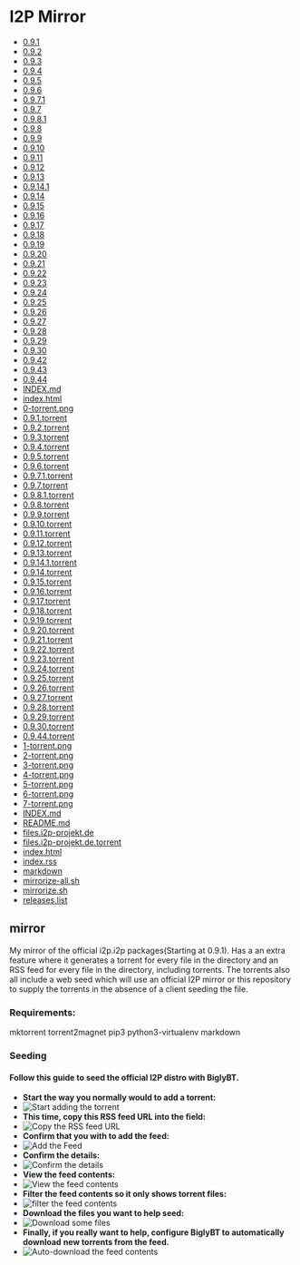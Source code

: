 I2P Mirror
==========

 - [0.9.1](/mirror/files.i2p-projekt.de/0.9.1)
 - [0.9.2](/mirror/files.i2p-projekt.de/0.9.2)
 - [0.9.3](/mirror/files.i2p-projekt.de/0.9.3)
 - [0.9.4](/mirror/files.i2p-projekt.de/0.9.4)
 - [0.9.5](/mirror/files.i2p-projekt.de/0.9.5)
 - [0.9.6](/mirror/files.i2p-projekt.de/0.9.6)
 - [0.9.7.1](/mirror/files.i2p-projekt.de/0.9.7.1)
 - [0.9.7](/mirror/files.i2p-projekt.de/0.9.7)
 - [0.9.8.1](/mirror/files.i2p-projekt.de/0.9.8.1)
 - [0.9.8](/mirror/files.i2p-projekt.de/0.9.8)
 - [0.9.9](/mirror/files.i2p-projekt.de/0.9.9)
 - [0.9.10](/mirror/files.i2p-projekt.de/0.9.10)
 - [0.9.11](/mirror/files.i2p-projekt.de/0.9.11)
 - [0.9.12](/mirror/files.i2p-projekt.de/0.9.12)
 - [0.9.13](/mirror/files.i2p-projekt.de/0.9.13)
 - [0.9.14.1](/mirror/files.i2p-projekt.de/0.9.14.1)
 - [0.9.14](/mirror/files.i2p-projekt.de/0.9.14)
 - [0.9.15](/mirror/files.i2p-projekt.de/0.9.15)
 - [0.9.16](/mirror/files.i2p-projekt.de/0.9.16)
 - [0.9.17](/mirror/files.i2p-projekt.de/0.9.17)
 - [0.9.18](/mirror/files.i2p-projekt.de/0.9.18)
 - [0.9.19](/mirror/files.i2p-projekt.de/0.9.19)
 - [0.9.20](/mirror/files.i2p-projekt.de/0.9.20)
 - [0.9.21](/mirror/files.i2p-projekt.de/0.9.21)
 - [0.9.22](/mirror/files.i2p-projekt.de/0.9.22)
 - [0.9.23](/mirror/files.i2p-projekt.de/0.9.23)
 - [0.9.24](/mirror/files.i2p-projekt.de/0.9.24)
 - [0.9.25](/mirror/files.i2p-projekt.de/0.9.25)
 - [0.9.26](/mirror/files.i2p-projekt.de/0.9.26)
 - [0.9.27](/mirror/files.i2p-projekt.de/0.9.27)
 - [0.9.28](/mirror/files.i2p-projekt.de/0.9.28)
 - [0.9.29](/mirror/files.i2p-projekt.de/0.9.29)
 - [0.9.30](/mirror/files.i2p-projekt.de/0.9.30)
 - [0.9.42](/mirror/files.i2p-projekt.de/0.9.42)
 - [0.9.43](/mirror/files.i2p-projekt.de/0.9.43)
 - [0.9.44](/mirror/files.i2p-projekt.de/0.9.44)
 - [INDEX.md](/mirror/files.i2p-projekt.de/INDEX.md)
 - [index.html](/mirror/files.i2p-projekt.de/index.html)
 - [0-torrent.png](/mirror/0-torrent.png)
 - [0.9.1.torrent](/mirror/0.9.1.torrent)
 - [0.9.2.torrent](/mirror/0.9.2.torrent)
 - [0.9.3.torrent](/mirror/0.9.3.torrent)
 - [0.9.4.torrent](/mirror/0.9.4.torrent)
 - [0.9.5.torrent](/mirror/0.9.5.torrent)
 - [0.9.6.torrent](/mirror/0.9.6.torrent)
 - [0.9.7.1.torrent](/mirror/0.9.7.1.torrent)
 - [0.9.7.torrent](/mirror/0.9.7.torrent)
 - [0.9.8.1.torrent](/mirror/0.9.8.1.torrent)
 - [0.9.8.torrent](/mirror/0.9.8.torrent)
 - [0.9.9.torrent](/mirror/0.9.9.torrent)
 - [0.9.10.torrent](/mirror/0.9.10.torrent)
 - [0.9.11.torrent](/mirror/0.9.11.torrent)
 - [0.9.12.torrent](/mirror/0.9.12.torrent)
 - [0.9.13.torrent](/mirror/0.9.13.torrent)
 - [0.9.14.1.torrent](/mirror/0.9.14.1.torrent)
 - [0.9.14.torrent](/mirror/0.9.14.torrent)
 - [0.9.15.torrent](/mirror/0.9.15.torrent)
 - [0.9.16.torrent](/mirror/0.9.16.torrent)
 - [0.9.17.torrent](/mirror/0.9.17.torrent)
 - [0.9.18.torrent](/mirror/0.9.18.torrent)
 - [0.9.19.torrent](/mirror/0.9.19.torrent)
 - [0.9.20.torrent](/mirror/0.9.20.torrent)
 - [0.9.21.torrent](/mirror/0.9.21.torrent)
 - [0.9.22.torrent](/mirror/0.9.22.torrent)
 - [0.9.23.torrent](/mirror/0.9.23.torrent)
 - [0.9.24.torrent](/mirror/0.9.24.torrent)
 - [0.9.25.torrent](/mirror/0.9.25.torrent)
 - [0.9.26.torrent](/mirror/0.9.26.torrent)
 - [0.9.27.torrent](/mirror/0.9.27.torrent)
 - [0.9.28.torrent](/mirror/0.9.28.torrent)
 - [0.9.29.torrent](/mirror/0.9.29.torrent)
 - [0.9.30.torrent](/mirror/0.9.30.torrent)
 - [0.9.44.torrent](/mirror/0.9.44.torrent)
 - [1-torrent.png](/mirror/1-torrent.png)
 - [2-torrent.png](/mirror/2-torrent.png)
 - [3-torrent.png](/mirror/3-torrent.png)
 - [4-torrent.png](/mirror/4-torrent.png)
 - [5-torrent.png](/mirror/5-torrent.png)
 - [6-torrent.png](/mirror/6-torrent.png)
 - [7-torrent.png](/mirror/7-torrent.png)
 - [INDEX.md](/mirror/INDEX.md)
 - [README.md](/mirror/README.md)
 - [files.i2p-projekt.de](/mirror/files.i2p-projekt.de)
 - [files.i2p-projekt.de.torrent](/mirror/files.i2p-projekt.de.torrent)
 - [index.html](/mirror/index.html)
 - [index.rss](/mirror/index.rss)
 - [markdown](/mirror/markdown)
 - [mirrorize-all.sh](/mirror/mirrorize-all.sh)
 - [mirrorize.sh](/mirror/mirrorize.sh)
 - [releases.list](/mirror/releases.list)

mirror
------


My mirror of the official i2p.i2p packages(Starting at 0.9.1). Has a an extra
feature where it generates a torrent for every file in the directory and an RSS
feed for every file in the directory, including torrents. The torrents also
all include a web seed which will use an official I2P mirror or this repository
to supply the torrents in the absence of a client seeding the file.

### Requirements:

mktorrent
torrent2magnet
pip3
python3-virtualenv
markdown

### Seeding

#### Follow this guide to seed the official I2P distro with BiglyBT.

- **Start the way you normally would to add a torrent:**
 - ![Start adding the torrent](0-torrent.png)
- **This time, copy this RSS feed URL into the field:**
 - ![Copy the RSS feed URL](1-torrent.png)
- **Confirm that you with to add the feed:**
 - ![Add the Feed](2-torrent.png)
- **Confirm the details:**
 - ![Confirm the details](3-torrent.png)
- **View the feed contents:**
 - ![View the feed contents](4-torrent.png)
- **Filter the feed contents so it only shows torrent files:**
 - ![filter the feed contents](5-torrent.png)
- **Download the files you want to help seed:**
 - ![Download some files](6-torrent.png)
- **Finally, if you really want to help, configure BiglyBT to automatically download**
  **new torrents from the feed.**
 - ![Auto-download the feed contents](7-torrent.png)